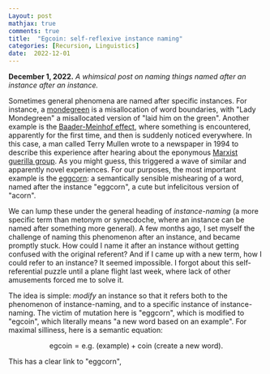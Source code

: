```yaml
---
Layout: post
mathjax: true
comments: true
title:  "Egcoin: self-reflexive instance naming"
categories: [Recursion, Linguistics]
date:  2022-12-01
---
```


**December 1, 2022.** *A whimsical post on naming things named after an instance after an instance.*

Sometimes general phenomena are named after specific instances.
For instance, a [mondegreen](https://en.wikipedia.org/wiki/Mondegreen)
is a misallocation of word boundaries, with "Lady Mondegreen" a
misallocated version of "laid him on the green".
Another example is the
[Baader-Meinhof effect](https://en.wikipedia.org/wiki/Frequency_illusion),
where something is encountered, apparently for the first time, and
then is suddenly noticed everywhere. In this case, a man called Terry Mullen
wrote to a newspaper in 1994 to describe this experience after hearing
about the eponymous
[Marxist guerilla group](https://en.wikipedia.org/wiki/Red_Army_Faction).
As you might guess, this triggered a wave of similar and apparently
novel experiences.
For our purposes, the most important example is the
[eggcorn](https://en.wikipedia.org/wiki/Eggcorn): a semantically
sensible mishearing of a word, named after the instance "eggcorn", a cute but infelicitous version of "acorn".

We can lump these under the general heading of *instance-naming* (a
more specific term than metonym or synecdoche, where an instance can
be named after something more general). A few months ago, I set myself
the challenge of naming this phenomenon after an instance, and became
promptly stuck. How could I name it after an instance without getting
confused with the original referent? And if I came up with a new term,
how I could refer to an instance? It seemed impossible. I forgot about this
self-referential puzzle until a plane flight last week, where lack of
other amusements forced me to solve it.

The idea is simple: *modify* an instance so that it refers both to the
phenomenon of instance-naming, and to a specific instance of
instance-naming. The victim of mutation here is "eggcorn", which is
modified to "egcoin", which literally means "a new word based on an
example". For maximal silliness, here is a semantic equation:

$$
\text{egcoin} = \text{e.g. (example)} + \text{coin (create a new word)}.
$$

This has a clear link to "eggcorn", 
